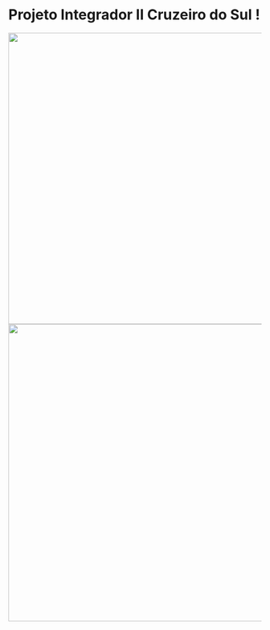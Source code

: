 # Projeto Integrador II Cruzeiro do Sul !



<img loading="lazy" src="https://github.com/lucasts19/ingressos/assets/154361866/5dd38070-afe3-44c9-bc96-4e76e4664b1f" width="849" height="580"/>



<img loading="lazy" src="https://github.com/lucasts19/ingressos/assets/154361866/f0ee1dd4-d681-45bd-8138-05385fcee112" width="968" height="592"/>
